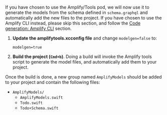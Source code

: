 If you have chosen to use the Amplify/Tools pod, we will now use it to generate the models from the schema defined in `schema.graphql` and automatically add the new files to the project. If you have chosen to use the Amplify CLI instead, please skip this section, and follow the [Code generation: Amplify CLI](#code-generation-amplify-cli) section.

1. **Update the amplifytools.xcconfig file** and change `modelgen=false` to:
    ```
    modelgen=true
    ```
2. **Build the project (`Cmd+b`)**. Doing a build will invoke the Amplify tools script to generate the model files, and automatically add them to your project.

Once the build is done, a new group named `AmplifyModels` should be added to your project and contain the following files:

- `AmplifyModels/`
  - `AmplifyModels.swift`
  - `Todo.swift`
  - `Todo+Schema.swift`
